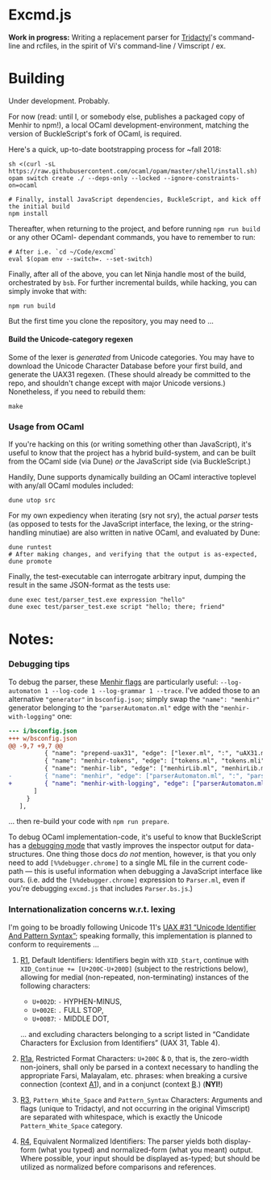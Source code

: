 Excmd.js
========

**Work in progress:** Writing a replacement parser for [Tridactyl][]'s command-line and rcfiles, in
the spirit of Vi's command-line / Vimscript / ex.

   [Tridactyl]: <https://github.com/cmcaine/tridactyl>
      "A Vim-like interface for Firefox, inspired by Vimperator/Pentadactyl."

Building
========
Under development. Probably.

For now (read: until I, or somebody else, publishes a packaged copy of Menhir to npm!), a local
OCaml development-environment, matching the version of BuckleScript's fork of OCaml, is required.

Here's a quick, up-to-date bootstrapping process for ~fall 2018:

    sh <(curl -sL https://raw.githubusercontent.com/ocaml/opam/master/shell/install.sh)
    opam switch create ./ --deps-only --locked --ignore-constraints-on=ocaml

    # Finally, install JavaScript dependencies, BuckleScript, and kick off the initial build
    npm install

Thereafter, when returning to the project, and before running `npm run build` or any other OCaml-
dependant commands, you have to remember to run:

    # After i.e. `cd ~/Code/excmd`
    eval $(opam env --switch=. --set-switch)

Finally, after all of the above, you can let Ninja handle most of the build, orchestrated by `bsb`.
For further incremental builds, while hacking, you can simply invoke that with:

    npm run build

But the first time you clone the repository, you may need to ...

#### Build the Unicode-category regexen
Some of the lexer is *generated* from Unicode categories. You may have to download the Unicode
Character Database before your first build, and generate the UAX31 regexen. (These should already be
committed to the repo, and shouldn't change except with major Unicode versions.) Nonetheless, if you
need to rebuild them:

    make

### Usage from OCaml
If you're hacking on this (or writing something other than JavaScript), it's useful to know that the
project has a hybrid build-system, and can be built from the OCaml side (via Dune) *or* the
JavaScript side (via BuckleScript.)

Handily, Dune supports dynamically building an OCaml interactive toplevel with any/all OCaml modules
included:

    dune utop src

For my own expediency when iterating (sry not sry), the actual *parser* tests (as opposed to tests
for the JavaScript interface, the lexing, or the string-handling minutiae) are also written in
native OCaml, and evaluated by Dune:

    dune runtest
    # After making changes, and verifying that the output is as-expected,
    dune promote

Finally, the test-executable can interrogate arbitrary input, dumping the result in the same
JSON-format as the tests use:

    dune exec test/parser_test.exe expression "hello"
    dune exec test/parser_test.exe script "hello; there; friend"

Notes:
======

### Debugging tips
To debug the parser, these [Menhir flags](http://gallium.inria.fr/~fpottier/menhir/manual.html#sec3)
are particularly useful: `--log-automaton 1 --log-code 1 --log-grammar 1 --trace`. I've added those
to an alternative `"generator"` in `bsconfig.json`; simply swap the `"name": "menhir"` generator
belonging to the `"parserAutomaton.ml"` edge with the `"menhir-with-logging"` one:

```diff
--- i/bsconfig.json
+++ w/bsconfig.json
@@ -9,7 +9,7 @@
          { "name": "prepend-uax31", "edge": ["lexer.ml", ":", "uAX31.ml", "lexer.body.ml"] },
          { "name": "menhir-tokens", "edge": ["tokens.ml", "tokens.mli", ":", "parserAutomaton.mly", "tokens.tail.ml", "tokens.tail.mli"] },
          { "name": "menhir-lib", "edge": ["menhirLib.ml", "menhirLib.mli", ":", "parserAutomaton.mly"] },
-         { "name": "menhir", "edge": ["parserAutomaton.ml", ":", "parserAutomaton.mly", "parserUtils.mly", "tokens.ml"] }
+         { "name": "menhir-with-logging", "edge": ["parserAutomaton.ml", ":", "parserAutomaton.mly", "parserUtils.mly", "tokens.ml"] }
       ]
     }
   ],
```

... then re-build your code with `npm run prepare`.

To debug OCaml implementation-code, it's useful to know that BuckleScript has a [debugging mode][]
that vastly improves the inspector output for data-structures. One thing those docs *do not*
mention, however, is that you only need to add `[%%debugger.chrome]` to a single ML file in the
current code-path — this is useful information when debugging a JavaScript interface like ours.
(i.e. add the `[%%debugger.chrome]` expression to `Parser.ml`, even if you're debugging `excmd.js`
that includes `Parser.bs.js`.)

   [debugging mode]: <https://bucklescript.github.io/docs/en/better-data-structures-printing-debug-mode.html>
      "BuckleScript's documentation for enabling debugging symbols in the compiler"


### Internationalization concerns w.r.t. lexing
I'm going to be broadly following Unicode 11's [UAX #31 “Unicode Identifier And Pattern
Syntax”][UAX31]; speaking formally, this implementation is planned to conform to requirements ...

1. [R1][], Default Identifiers: Identifiers begin with `XID_Start`, continue with `XID_Continue +=
   [U+200C-U+200D]` (subject to the restrictions below), allowing for medial (non-repeated,
   non-terminating) instances of the following characters:

    - `U+002D`: `-` HYPHEN-MINUS,
    - `U+002E`: `.` FULL STOP,
    - `U+00B7`: `·` MIDDLE DOT,

   ... and excluding characters belonging to a script listed in “Candidate Characters for Exclusion
   from Identifiers” (UAX 31, Table 4).

2. [R1a][], Restricted Format Characters: `U+200C` & `D`, that is, the zero-width non-joiners,
   shall only be parsed in a context necessary to handling the appropriate Farsi, Malayalam, etc.
   phrases: when breaking a cursive connection (context [A1][]), and in a conjunct (context [B][].)
   (**NYI!**)

3. [R3][], `Pattern_White_Space` and `Pattern_Syntax` Characters: Arguments and flags (unique to
   Tridactyl, and not occurring in the original Vimscript) are separated with whitespace, which is
   exactly the Unicode `Pattern_White_Space` category.

4. [R4][], Equivalent Normalized Identifiers: The parser yields both display-form (what you typed)
   and normalized-form (what you meant) output. Where possible, your input should be displayed
   as-typed; but should be utilized as normalized before comparisons and references.

   [UAX31]: <http://unicode.org/reports/tr31/>
   [R1]: <http://unicode.org/reports/tr31/#R1>
   [R1a]: <http://unicode.org/reports/tr31/#R1a>
   [A1]: <http://unicode.org/reports/tr31/#A1>
   [B]: <http://unicode.org/reports/tr31/#B>
   [R3]: <http://unicode.org/reports/tr31/#R3>
   [R4]: <http://unicode.org/reports/tr31/#R4>
